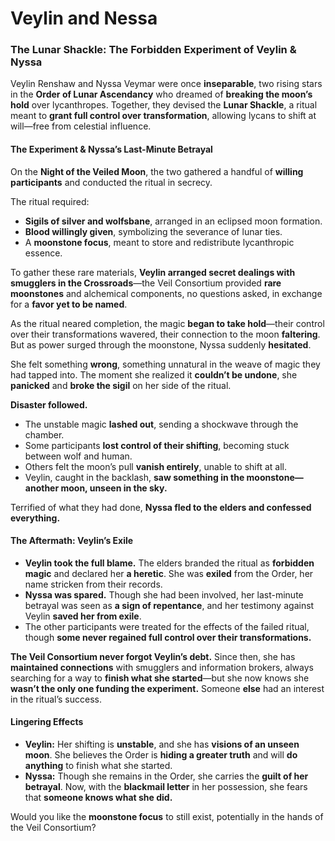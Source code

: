 # Veylin and Nessa

### **The Lunar Shackle: The Forbidden Experiment of Veylin & Nyssa**  

Veylin Renshaw and Nyssa Veymar were once **inseparable**, two rising stars in the **Order of Lunar Ascendancy** who dreamed of **breaking the moon’s hold** over lycanthropes. Together, they devised the **Lunar Shackle**, a ritual meant to **grant full control over transformation**, allowing lycans to shift at will—free from celestial influence.  

#### **The Experiment & Nyssa’s Last-Minute Betrayal**  
On the **Night of the Veiled Moon**, the two gathered a handful of **willing participants** and conducted the ritual in secrecy.  

The ritual required:  
- **Sigils of silver and wolfsbane**, arranged in an eclipsed moon formation.  
- **Blood willingly given**, symbolizing the severance of lunar ties.  
- A **moonstone focus**, meant to store and redistribute lycanthropic essence.  

To gather these rare materials, **Veylin arranged secret dealings with smugglers in the Crossroads**—the Veil Consortium provided **rare moonstones** and alchemical components, no questions asked, in exchange for a **favor yet to be named**.  

As the ritual neared completion, the magic **began to take hold**—their control over their transformations wavered, their connection to the moon **faltering**. But as power surged through the moonstone, Nyssa suddenly **hesitated**.  

She felt something **wrong**, something unnatural in the weave of magic they had tapped into. The moment she realized it **couldn’t be undone**, she **panicked** and **broke the sigil** on her side of the ritual.  

**Disaster followed.**  

- The unstable magic **lashed out**, sending a shockwave through the chamber.  
- Some participants **lost control of their shifting**, becoming stuck between wolf and human.  
- Others felt the moon’s pull **vanish entirely**, unable to shift at all.  
- Veylin, caught in the backlash, **saw something in the moonstone—another moon, unseen in the sky.**  

Terrified of what they had done, **Nyssa fled to the elders and confessed everything.**  

#### **The Aftermath: Veylin’s Exile**  
- **Veylin took the full blame.** The elders branded the ritual as **forbidden magic** and declared her **a heretic**. She was **exiled** from the Order, her name stricken from their records.  
- **Nyssa was spared.** Though she had been involved, her last-minute betrayal was seen as **a sign of repentance**, and her testimony against Veylin **saved her from exile**.  
- The other participants were treated for the effects of the failed ritual, though **some never regained full control over their transformations.**  

**The Veil Consortium never forgot Veylin’s debt.** Since then, she has **maintained connections** with smugglers and information brokers, always searching for a way to **finish what she started**—but she now knows she **wasn’t the only one funding the experiment.** Someone **else** had an interest in the ritual’s success.  

#### **Lingering Effects**  
- **Veylin:** Her shifting is **unstable**, and she has **visions of an unseen moon**. She believes the Order is **hiding a greater truth** and will **do anything** to finish what she started.  
- **Nyssa:** Though she remains in the Order, she carries the **guilt of her betrayal**. Now, with the **blackmail letter** in her possession, she fears that **someone knows what she did.**  

Would you like the **moonstone focus** to still exist, potentially in the hands of the Veil Consortium?